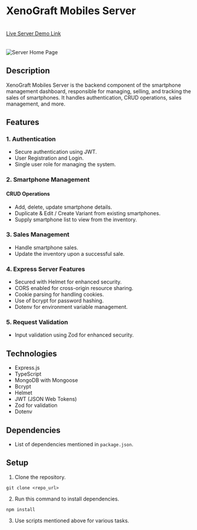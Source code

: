 # XenoGraft Mobiles Server

\
[Live Server Demo Link](https://xenograft-mobiles-server.vercel.app/)\
\
\
![Server Home Page](https://github.com/friyad/xenograft-mobiles-server/assets/86700138/6ca4f625-c74e-40f0-882a-60a0ac6bd70d)


## Description

XenoGraft Mobiles Server is the backend component of the smartphone management dashboard, responsible for managing, selling, and tracking the sales of smartphones. It handles authentication, CRUD operations, sales management, and more.

## Features

### 1. Authentication

- Secure authentication using JWT.
- User Registration and Login.
- Single user role for managing the system.

### 2. Smartphone Management

#### CRUD Operations

- Add, delete, update smartphone details.
- Duplicate & Edit / Create Variant from existing smartphones.
- Supply smartphone list to view from the inventory.

### 3. Sales Management

- Handle smartphone sales.
- Update the inventory upon a successful sale.

### 4. Express Server Features

- Secured with Helmet for enhanced security.
- CORS enabled for cross-origin resource sharing.
- Cookie parsing for handling cookies.
- Use of bcrypt for password hashing.
- Dotenv for environment variable management.

### 5. Request Validation

- Input validation using Zod for enhanced security.

## Technologies

- Express.js
- TypeScript
- MongoDB with Mongoose
- Bcrypt
- Helmet
- JWT (JSON Web Tokens)
- Zod for validation
- Dotenv

## Dependencies

- List of dependencies mentioned in `package.json`.

## Setup

1. Clone the repository.

```
git clone <repo_url>
```

2. Run this command to install dependencies.

```
npm install
```

3. Use scripts mentioned above for various tasks.
